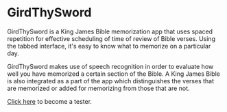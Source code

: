 # GirdThySword
GirdThySword is a King James Bible memorization app that uses spaced repetition for effective scheduling of time of review of Bible verses. Using the tabbed interface, it's easy to know what to memorize on a particular day.

GirdThySword makes use of speech recognition in order to evaluate how well you have memorized a certain section of the Bible. A King James Bible is also integrated as a part of the app which distinguishes the verses that are memorized or added for memorizing from those that are not.

[Click here][1] to become a tester.

[1]:https://play.google.com/apps/testing/com.code.codemercenaries.girdthysword
